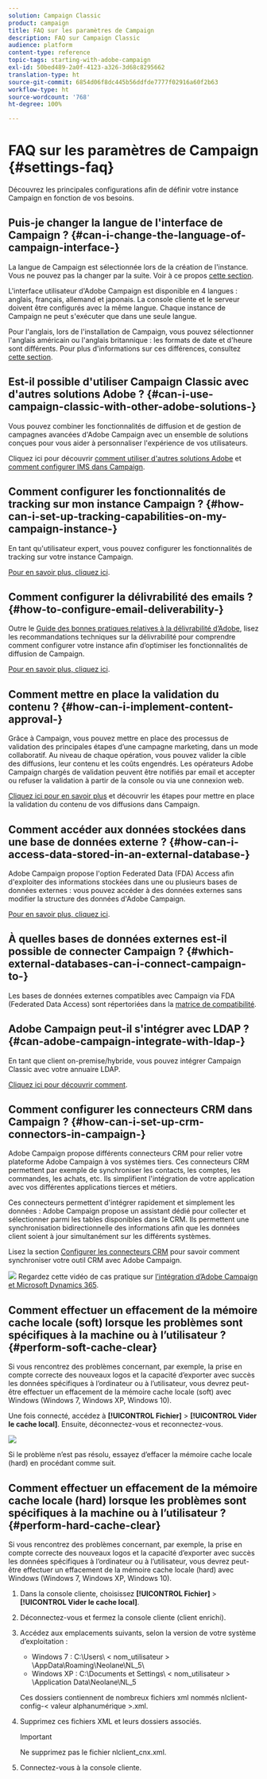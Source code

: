 ```yaml
---
solution: Campaign Classic
product: campaign
title: FAQ sur les paramètres de Campaign
description: FAQ sur Campaign Classic
audience: platform
content-type: reference
topic-tags: starting-with-adobe-campaign
exl-id: 50bed489-2a0f-4123-a326-3d68c8295662
translation-type: ht
source-git-commit: 6854d06f8dc445b56ddfde7777f02916a60f2b63
workflow-type: ht
source-wordcount: '768'
ht-degree: 100%

---
```


# FAQ sur les paramètres de Campaign {#settings-faq}

Découvrez les principales configurations afin de définir votre instance Campaign en fonction de vos besoins.

## Puis-je changer la langue de l&#39;interface de Campaign ? {#can-i-change-the-language-of-campaign-interface-}

La langue de Campaign est sélectionnée lors de la création de l&#39;instance. Vous ne pouvez pas la changer par la suite. Voir à ce propos [cette section](../../installation/using/creating-an-instance-and-logging-on.md).

L&#39;interface utilisateur d&#39;Adobe Campaign est disponible en 4 langues : anglais, français, allemand et japonais. La console cliente et le serveur doivent être configurés avec la même langue. Chaque instance de Campaign ne peut s&#39;exécuter que dans une seule langue.

Pour l&#39;anglais, lors de l&#39;installation de Campaign, vous pouvez sélectionner l&#39;anglais américain ou l&#39;anglais britannique : les formats de date et d&#39;heure sont différents. Pour plus d&#39;informations sur ces différences, consultez [cette section](../../platform/using/adobe-campaign-workspace.md#date-and-time).

## Est-il possible d&#39;utiliser Campaign Classic avec d&#39;autres solutions Adobe ? {#can-i-use-campaign-classic-with-other-adobe-solutions-}

Vous pouvez combiner les fonctionnalités de diffusion et de gestion de campagnes avancées d&#39;Adobe Campaign avec un ensemble de solutions conçues pour vous aider à personnaliser l&#39;expérience de vos utilisateurs.

Cliquez ici pour découvrir [comment utiliser d&#39;autres solutions Adobe](../../integrations/using/about-campaign-integrations.md) et [comment configurer IMS dans Campaign](../../integrations/using/about-adobe-id.md).

## Comment configurer les fonctionnalités de tracking sur mon instance Campaign ? {#how-can-i-set-up-tracking-capabilities-on-my-campaign-instance-}

En tant qu&#39;utilisateur expert, vous pouvez configurer les fonctionnalités de tracking sur votre instance Campaign.

[Pour en savoir plus, cliquez ici](../../installation/using/deploying-an-instance.md#tracking-configuration).

## Comment configurer la délivrabilité des emails ? {#how-to-configure-email-deliverability-}

Outre le [Guide des bonnes pratiques relatives à la délivrabilité d’Adobe](https://experienceleague.adobe.com/docs/deliverability-learn/deliverability-best-practice-guide/introduction.html?lang=fr), lisez les recommandations techniques sur la délivrabilité pour comprendre comment configurer votre instance afin d’optimiser les fonctionnalités de diffusion de Campaign.

[Pour en savoir plus, cliquez ici](../../delivery/using/about-deliverability.md).

## Comment mettre en place la validation du contenu ? {#how-can-i-implement-content-approval-}

Grâce à Campaign, vous pouvez mettre en place des processus de validation des principales étapes d’une campagne marketing, dans un mode collaboratif. Au niveau de chaque opération, vous pouvez valider la cible des diffusions, leur contenu et les coûts engendrés. Les opérateurs Adobe Campaign chargés de validation peuvent être notifiés par email et accepter ou refuser la validation à partir de la console ou via une connexion web.

[Cliquez ici pour en savoir plus](../../campaign/using/marketing-campaign-approval.md#checking-and-approving-deliveries) et découvrir les étapes pour mettre en place la validation du contenu de vos diffusions dans Campaign.

## Comment accéder aux données stockées dans une base de données externe ? {#how-can-i-access-data-stored-in-an-external-database-}

Adobe Campaign propose l&#39;option Federated Data (FDA) Access afin d&#39;exploiter des informations stockées dans une ou plusieurs bases de données externes : vous pouvez accéder à des données externes sans modifier la structure des données d&#39;Adobe Campaign.

[Pour en savoir plus, cliquez ici](../../installation/using/connecting-to-database.md).

## À quelles bases de données externes est-il possible de connecter Campaign ? {#which-external-databases-can-i-connect-campaign-to-}

Les bases de données externes compatibles avec Campaign via FDA (Federated Data Access) sont répertoriées dans la [matrice de compatibilité](../../rn/using/compatibility-matrix.md).

## Adobe Campaign peut-il s&#39;intégrer avec LDAP ? {#can-adobe-campaign-integrate-with-ldap-}

En tant que client on-premise/hybride, vous pouvez intégrer Campaign Classic avec votre annuaire LDAP.

[Cliquez ici pour découvrir comment](../../installation/using/connecting-through-ldap.md).

## Comment configurer les connecteurs CRM dans Campaign ? {#how-can-i-set-up-crm-connectors-in-campaign-}

Adobe Campaign propose différents connecteurs CRM pour relier votre plateforme Adobe Campaign à vos systèmes tiers. Ces connecteurs CRM permettent par exemple de synchroniser les contacts, les comptes, les commandes, les achats, etc. Ils simplifient l&#39;intégration de votre application avec vos différentes applications tierces et métiers.

Ces connecteurs permettent d&#39;intégrer rapidement et simplement les données : Adobe Campaign propose un assistant dédié pour collecter et sélectionner parmi les tables disponibles dans le CRM. Ils permettent une synchronisation bidirectionnelle des informations afin que les données client soient à jour simultanément sur les différents systèmes.

Lisez la section [Configurer les connecteurs CRM](../../platform/using/crm-connectors.md) pour savoir comment synchroniser votre outil CRM avec Adobe Campaign.

![](assets/do-not-localize/how-to-video.png) Regardez cette vidéo de cas pratique sur [l’intégration d’Adobe Campaign et Microsoft Dynamics 365](https://experienceleague.adobe.com/docs/campaign-classic-learn/tutorials/integrating/dynamics365-integration.html?lang=fr).

## Comment effectuer un effacement de la mémoire cache locale (soft) lorsque les problèmes sont spécifiques à la machine ou à l’utilisateur ? {#perform-soft-cache-clear}

Si vous rencontrez des problèmes concernant, par exemple, la prise en compte correcte des nouveaux logos et la capacité d’exporter avec succès les données spécifiques à l’ordinateur ou à l’utilisateur, vous devrez peut-être effectuer un effacement de la mémoire cache locale (soft) avec Windows (Windows 7, Windows XP, Windows 10).

Une fois connecté, accédez à **[!UICONTROL Fichier]** > **[!UICONTROL Vider le cache local]**. Ensuite, déconnectez-vous et reconnectez-vous.

![](assets/faq_soft_cache.png)

Si le problème n’est pas résolu, essayez d’effacer la mémoire cache locale (hard) en procédant comme suit.

## Comment effectuer un effacement de la mémoire cache locale (hard) lorsque les problèmes sont spécifiques à la machine ou à l’utilisateur ? {#perform-hard-cache-clear}

Si vous rencontrez des problèmes concernant, par exemple, la prise en compte correcte des nouveaux logos et la capacité d’exporter avec succès les données spécifiques à l’ordinateur ou à l’utilisateur, vous devrez peut-être effectuer un effacement de la mémoire cache locale (hard) avec Windows (Windows 7, Windows XP, Windows 10).

1. Dans la console cliente, choisissez **[!UICONTROL Fichier]** > **[!UICONTROL Vider le cache local]**.

1. Déconnectez-vous et fermez la console cliente (client enrichi).

1. Accédez aux emplacements suivants, selon la version de votre système d’exploitation :

   * Windows 7 : C:\Users\ &lt; nom_utilisateur > \AppData\Roaming\Neolane\NL_5\
   * Windows XP : C:\Documents et Settings\ &lt; nom_utilisateur > \Application Data\Neolane\NL_5

   Ces dossiers contiennent de nombreux fichiers xml nommés nlclient-config-&lt; valeur alphanumérique >.xml.

1. Supprimez ces fichiers XML et leurs dossiers associés.

   >[!IMPORTANT]
   >
   >Ne supprimez pas le fichier nlclient_cnx.xml.

1. Connectez-vous à la console cliente.

